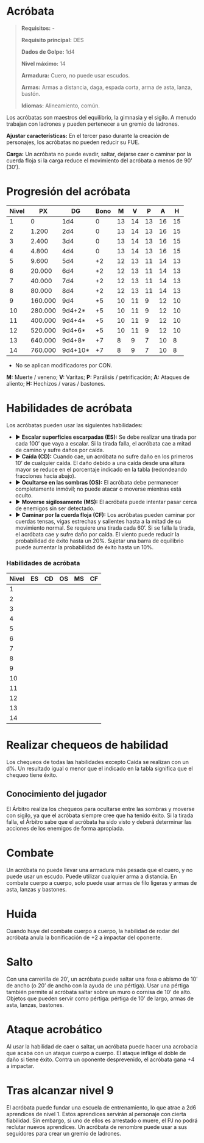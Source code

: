 # Acróbata

> **Requisitos:** -
> 
> **Requisito principal:** DES
> 
> **Dados de Golpe:** 1d4
> 
> **Nivel máximo:** 14
> 
> **Armadura:** Cuero, no puede usar escudos.
> 
> **Armas:** Armas a distancia, daga, espada corta, arma de asta, lanza, bastón.
> 
> **Idiomas:** Alineamiento, común.

Los acróbatas son maestros del equilibrio, la gimnasia y el sigilo. A menudo trabajan con ladrones y pueden pertenecer a un gremio de ladrones.

**Ajustar características:** En el tercer paso durante la creación de personajes, los acróbatas no pueden reducir su FUE.

**Carga:** Un acróbata no puede evadir, saltar, dejarse caer o caminar por la cuerda floja si la carga reduce el movimiento del acróbata a menos de 90’ (30’).

# Progresión del acróbata

| Nivel | PX      | DG      | Bono | M   | V   | P   | A   | H   |
| ----- | ------- | ------- | ---- | --- | --- | --- | --- | --- |
| 1     | 0       | 1d4     | 0    | 13  | 14  | 13  | 16  | 15  |
| 2     | 1.200   | 2d4     | 0    | 13  | 14  | 13  | 16  | 15  |
| 3     | 2.400   | 3d4     | 0    | 13  | 14  | 13  | 16  | 15  |
| 4     | 4.800   | 4d4     | 0    | 13  | 14  | 13  | 16  | 15  |
| 5     | 9.600   | 5d4     | +2   | 12  | 13  | 11  | 14  | 13  |
| 6     | 20.000  | 6d4     | +2   | 12  | 13  | 11  | 14  | 13  |
| 7     | 40.000  | 7d4     | +2   | 12  | 13  | 11  | 14  | 13  |
| 8     | 80.000  | 8d4     | +2   | 12  | 13  | 11  | 14  | 13  |
| 9     | 160.000 | 9d4     | +5   | 10  | 11  | 9   | 12  | 10  |
| 10    | 280.000 | 9d4+2*  | +5   | 10  | 11  | 9   | 12  | 10  |
| 11    | 400.000 | 9d4+4*  | +5   | 10  | 11  | 9   | 12  | 10  |
| 12    | 520.000 | 9d4+6*  | +5   | 10  | 11  | 9   | 12  | 10  |
| 13    | 640.000 | 9d4+8*  | +7   | 8   | 9   | 7   | 10  | 8   |
| 14    | 760.000 | 9d4+10* | +7   | 8   | 9   | 7   | 10  | 8   |

- No se aplican modificadores por CON.

**M:** Muerte / veneno; **V:** Varitas; **P:** Parálisis / petrificación; **A:** Ataques de aliento; **H:** Hechizos / varas / bastones.

# Habilidades de acróbata

Los acróbatas pueden usar las siguientes habilidades:

- ▶ **Escalar superficies escarpadas (ES):** Se debe realizar una tirada por cada 100’ que vaya a escalar. Si la tirada falla, el acróbata cae a mitad de camino y sufre daños por caída.
- ▶ **Caída (CD):** Cuando cae, un acróbata no sufre daño en los primeros 10’ de cualquier caída. El daño debido a una caída desde una altura mayor se reduce en el porcentaje indicado en la tabla (redondeando fracciones hacia abajo).
- ▶ **Ocultarse en las sombras (OS):** El acróbata debe permanecer completamente inmóvil; no puede atacar o moverse mientras está oculto.
- ▶ **Moverse sigilosamente (MS):** El acróbata puede intentar pasar cerca de enemigos sin ser detectado.
- ▶ **Caminar por la cuerda floja (CF):** Los acróbatas pueden caminar por cuerdas tensas, vigas estrechas y salientes hasta a la mitad de su movimiento normal. Se requiere una tirada cada 60’. Si se falla la tirada, el acróbata cae y sufre daño por caída. El viento puede reducir la probabilidad de éxito hasta un 20%. Sujetar una barra de equilibrio puede aumentar la probabilidad de éxito hasta un 10%.

### Habilidades de acróbata

| Nivel | ES  | CD  | OS  | MS  | CF  |
| ----- | --- | --- | --- | --- | --- |
| 1     |     |     |     |     |     |
| 2     |     |     |     |     |     |
| 3     |     |     |     |     |     |
| 4     |     |     |     |     |     |
| 5     |     |     |     |     |     |
| 6     |     |     |     |     |     |
| 7     |     |     |     |     |     |
| 8     |     |     |     |     |     |
| 9     |     |     |     |     |     |
| 10    |     |     |     |     |     |
| 11    |     |     |     |     |     |
| 12    |     |     |     |     |     |
| 13    |     |     |     |     |     |
| 14    |     |     |     |     |     |

# Realizar chequeos de habilidad

Los chequeos de todas las habilidades excepto Caída se realizan con un d%. Un resultado igual o menor que el indicado en la tabla significa que el chequeo tiene éxito.

## Conocimiento del jugador

El Árbitro realiza los chequeos para ocultarse entre las sombras y moverse con sigilo, ya que el acróbata siempre cree que ha tenido éxito. Si la tirada falla, el Árbitro sabe que el acróbata ha sido visto y deberá determinar las acciones de los enemigos de forma apropiada. 

# Combate

Un acróbata no puede llevar una armadura más pesada que el cuero, y no puede usar un escudo. Puede utilizar cualquier arma a distancia. En combate cuerpo a cuerpo, solo puede usar armas de filo ligeras y armas de asta, lanzas y bastones. 

# Huida

Cuando huye del combate cuerpo a cuerpo, la habilidad de rodar del acróbata anula la bonificación de +2 a impactar del oponente.

# Salto

Con una carrerilla de 20’, un acróbata puede saltar una fosa o abismo de 10’ de ancho (o 20’ de ancho con la ayuda de una pértiga). Usar una pértiga también permite al acróbata saltar sobre un muro o cornisa de 10’ de alto. Objetos que pueden servir como pértiga: pértiga de 10’ de largo, armas de asta, lanzas, bastones.

# Ataque acrobático

Al usar la habilidad de caer o saltar, un acróbata puede hacer una acrobacia que acaba con un ataque cuerpo a cuerpo. El ataque inflige el doble de daño si tiene éxito. Contra un oponente desprevenido, el acróbata gana +4 a impactar.

# Tras alcanzar nivel 9

El acróbata puede fundar una escuela de entrenamiento, lo que atrae a 2d6 aprendices de nivel 1. Estos aprendices servirán al personaje con cierta fiabilidad. Sin embargo, si uno de ellos es arrestado o muere, el PJ no podrá reclutar nuevos aprendices. Un acróbata de renombre puede usar a sus seguidores para crear un gremio de ladrones.